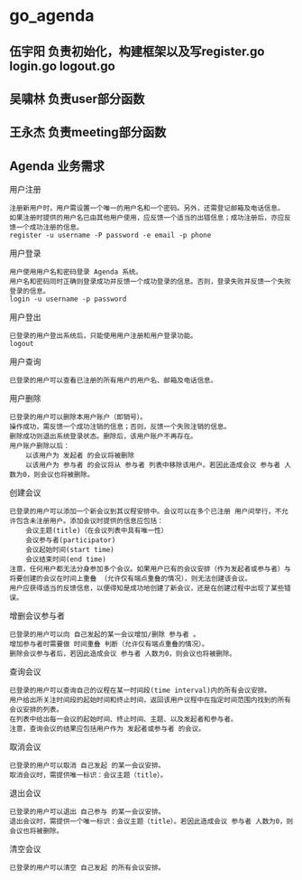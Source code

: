 # go_agenda
## 伍宇阳 负责初始化，构建框架以及写register.go login.go logout.go
## 吴啸林 负责user部分函数
## 王永杰 负责meeting部分函数

## Agenda 业务需求

用户注册

    注册新用户时，用户需设置一个唯一的用户名和一个密码。另外，还需登记邮箱及电话信息。
    如果注册时提供的用户名已由其他用户使用，应反馈一个适当的出错信息；成功注册后，亦应反馈一个成功注册的信息。
    register -u username -P password -e email -p phone

用户登录

    用户使用用户名和密码登录 Agenda 系统。
    用户名和密码同时正确则登录成功并反馈一个成功登录的信息。否则，登录失败并反馈一个失败登录的信息。
    login -u username -p password

用户登出

    已登录的用户登出系统后，只能使用用户注册和用户登录功能。
    logout

用户查询

    已登录的用户可以查看已注册的所有用户的用户名、邮箱及电话信息。

用户删除

    已登录的用户可以删除本用户账户（即销号）。
    操作成功，需反馈一个成功注销的信息；否则，反馈一个失败注销的信息。
    删除成功则退出系统登录状态。删除后，该用户账户不再存在。
    用户账户删除以后：
        以该用户为 发起者 的会议将被删除
        以该用户为 参与者 的会议将从 参与者 列表中移除该用户。若因此造成会议 参与者 人数为0，则会议也将被删除。

创建会议

    已登录的用户可以添加一个新会议到其议程安排中。会议可以在多个已注册 用户间举行，不允许包含未注册用户。添加会议时提供的信息应包括：
        会议主题(title)（在会议列表中具有唯一性）
        会议参与者(participator)
        会议起始时间(start time)
        会议结束时间(end time)
    注意，任何用户都无法分身参加多个会议。如果用户已有的会议安排（作为发起者或参与者）与将要创建的会议在时间上重叠 （允许仅有端点重叠的情况），则无法创建该会议。
    用户应获得适当的反馈信息，以便得知是成功地创建了新会议，还是在创建过程中出现了某些错误。

增删会议参与者

    已登录的用户可以向 自己发起的某一会议增加/删除 参与者 。
    增加参与者时需要做 时间重叠 判断（允许仅有端点重叠的情况）。
    删除会议参与者后，若因此造成会议 参与者 人数为0，则会议也将被删除。

查询会议

    已登录的用户可以查询自己的议程在某一时间段(time interval)内的所有会议安排。
    用户给出所关注时间段的起始时间和终止时间，返回该用户议程中在指定时间范围内找到的所有会议安排的列表。
    在列表中给出每一会议的起始时间、终止时间、主题、以及发起者和参与者。
    注意，查询会议的结果应包括用户作为 发起者或参与者 的会议。

取消会议

    已登录的用户可以取消 自己发起 的某一会议安排。
    取消会议时，需提供唯一标识：会议主题（title）。

退出会议

    已登录的用户可以退出 自己参与 的某一会议安排。
    退出会议时，需提供一个唯一标识：会议主题（title）。若因此造成会议 参与者 人数为0，则会议也将被删除。

清空会议

    已登录的用户可以清空 自己发起 的所有会议安排。
